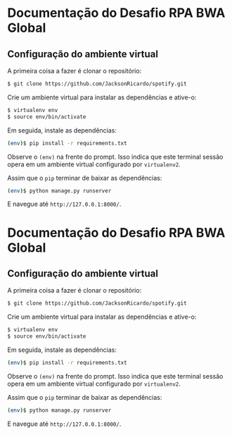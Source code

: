 
# Documentação do Desafio RPA BWA Global
## Configuração do ambiente virtual

A primeira coisa a fazer é clonar o repositório:

```sh
$ git clone https://github.com/JacksonRicardo/spotify.git
```

Crie um ambiente virtual para instalar as dependências e ative-o:

```sh
$ virtualenv env
$ source env/bin/activate
```

Em seguida, instale as dependências:

```sh
(env)$ pip install -r requirements.txt
```
Observe o `(env)` na frente do prompt. Isso indica que este terminal
sessão opera em um ambiente virtual configurado por `virtualenv2`.

Assim que o `pip` terminar de baixar as dependências:
```sh
(env)$ python manage.py runserver
```
E navegue até `http://127.0.0.1:8000/`.

# Documentação do Desafio RPA BWA Global
## Configuração do ambiente virtual

A primeira coisa a fazer é clonar o repositório:

```sh
$ git clone https://github.com/JacksonRicardo/spotify.git
```

Crie um ambiente virtual para instalar as dependências e ative-o:

```sh
$ virtualenv env
$ source env/bin/activate
```

Em seguida, instale as dependências:

```sh
(env)$ pip install -r requirements.txt
```
Observe o `(env)` na frente do prompt. Isso indica que este terminal
sessão opera em um ambiente virtual configurado por `virtualenv2`.

Assim que o `pip` terminar de baixar as dependências:
```sh
(env)$ python manage.py runserver
```
E navegue até `http://127.0.0.1:8000/`.
